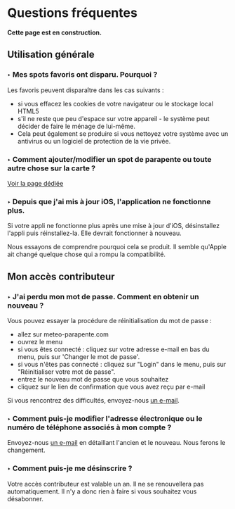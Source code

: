 # Questions fréquentes

**Cette page est en construction.**

## Utilisation générale

### ‣ Mes spots favoris ont disparu. Pourquoi ?

Les favoris peuvent disparaître dans les cas suivants :

- si vous effacez les cookies de votre navigateur ou le stockage local HTML5
- s'il ne reste que peu d'espace sur votre appareil - le système peut décider de faire le ménage de lui-même.
- Cela peut également se produire si vous nettoyez votre système avec un antivirus ou un logiciel de protection de la vie privée.

### ‣ Comment ajouter/modifier un spot de parapente ou toute autre chose sur la carte ?

[Voir la page dédiée](additional/edit-the-map.md)

### ‣ Depuis que j'ai mis à jour iOS, l'application ne fonctionne plus.

Si votre appli ne fonctionne plus après une mise à jour d'iOS, désinstallez l'appli puis réinstallez-la. Elle devrait fonctionner à nouveau.

Nous essayons de comprendre pourquoi cela se produit. Il semble qu'Apple ait changé quelque chose qui a rompu la compatibilité.

## Mon accès contributeur

### ‣ J'ai perdu mon mot de passe. Comment en obtenir un nouveau ?
Vous pouvez essayer la procédure de réinitialisation du mot de passe :

- allez sur meteo-parapente.com
- ouvrez le menu
- si vous êtes connecté : cliquez sur votre adresse e-mail en bas du menu, puis sur 'Changer le mot de passe'.
- si vous n'êtes pas connecté : cliquez sur "Login" dans le menu, puis sur "Réinitialiser votre mot de passe".
- entrez le nouveau mot de passe que vous souhaitez
- cliquez sur le lien de confirmation que vous avez reçu par e-mail

Si vous rencontrez des difficultés, envoyez-nous [un e-mail](../contact.md).

### ‣ Comment puis-je modifier l'adresse électronique ou le numéro de téléphone associés à mon compte ?
Envoyez-nous [un e-mail](../contact.md) en détaillant l'ancien et le nouveau. Nous ferons le changement.

### ‣ Comment puis-je me désinscrire ?
Votre accès contributeur est valable un an. Il ne se renouvellera pas automatiquement. Il n'y a donc rien à faire si vous souhaitez vous désabonner.

